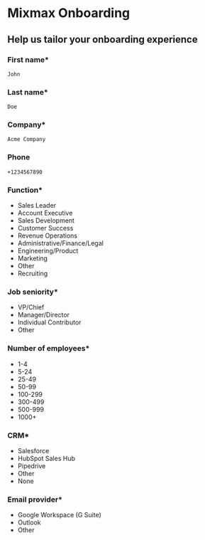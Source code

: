 # Mixmax Onboarding

## Help us tailor your onboarding experience

### First name*

```
John
```

### Last name*

```
Doe
```

### Company*

```
Acme Company
```

### Phone

```
+1234567890
```

### Function*

- Sales Leader
- Account Executive
- Sales Development
- Customer Success
- Revenue Operations
- Administrative/Finance/Legal
- Engineering/Product
- Marketing
- Other
- Recruiting
 
### Job seniority*

- VP/Chief
- Manager/Director
- Individual Contributor
- Other
 
### Number of employees*

- 1-4
- 5-24
- 25-49
- 50-99
- 100-299
- 300-499
- 500-999
- 1000+
 
### CRM*

- Salesforce
- HubSpot Sales Hub
- Pipedrive
- Other
- None
 
### Email provider*

- Google Workspace (G Suite)
- Outlook
- Other
